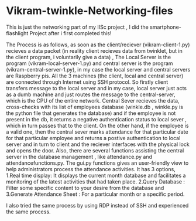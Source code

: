 # Vikram-twinkle-Networking-files

This is just the networking part of my IISc project , I did the smartphone-flashlight Project after i first completed this!







The Process is as follows, as soon as the client/reciever (vikram-client-1.py) recieves a data packet (in reality client recieves data from twinklet, but in the client program, i voluntarily give a data) , The  Local Server  is the program (vikram-local-server-1.py) and central server is the program  (vikram-central-server-1.py), in my case the local server and central servers are Raspberry pis. All the 3 machines (the client, local and central server) are connected through Internet using SSH protocol.  So firstly client transfers message to the local server and in my case, local server just acts as a dumb machine and just routes the message to the central-server, which is the CPU of the entire network. Central Sever recieves the data, cross-checks with its list of employees database (winkle.db , winkle.py is the python file that generates the database) and if the employee is not present in the db, it returns a negative authentication status to local sever , which in turn passes that to the client. On the other hand, if the employee is a valid one, then the central sever marks attendance for that particular date for that particular employee and returns a postive authentication to local server and in turn to client and the reciever interfaces with the physical lock and opens the door. Also, there are several functions assisting the central server in the database management , like attendance.py and attendancefunctions.py. The gui.py functions gives an user-friendly view to help administrators process the attendance activities. It has 3 options, 1.Real time display: It displays the current month database and facilitates a monitoring of the latest activities that had taken place. 2.Query Database : Filter some specific content to your desire from the database and 3.Generate Attendance Sheet : For a particular month or a specific period. 

I also tried the same process by using RDP instead of SSH and experienced the same process.
